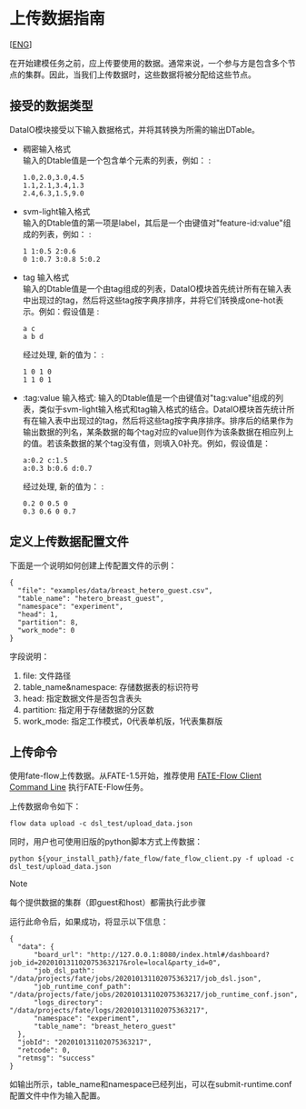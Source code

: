 # 上传数据指南

[[ENG](../upload_data_guide.md)]

在开始建模任务之前，应上传要使用的数据。通常来说，一个参与方是包含多个节点的集群。因此，当我们上传数据时，这些数据将被分配给这些节点。

## 接受的数据类型

DataIO模块接受以下输入数据格式，并将其转换为所需的输出DTable。

  - 稠密输入格式  
    输入的Dtable值是一个包含单个元素的列表，例如： :
    
        1.0,2.0,3.0,4.5
        1.1,2.1,3.4,1.3
        2.4,6.3,1.5,9.0

  - svm-light输入格式  
    输入的Dtable值的第一项是label，其后是一个由键值对"feature-id:value"组成的列表，例如： :
    
        1 1:0.5 2:0.6
        0 1:0.7 3:0.8 5:0.2

  - tag
    输入格式  
    输入的Dtable值是一个由tag组成的列表，DataIO模块首先统计所有在输入表中出现过的tag，然后将这些tag按字典序排序，并将它们转换成one-hot表示。例如：假设值是
    :
    
        a c
        a b d
    
    经过处理, 新的值为： :
    
        1 0 1 0
        1 1 0 1

<!-- end list -->

  - :tag:value 输入格式:
    输入的Dtable值是一个由键值对"tag:value"组成的列表，类似于svm-light输入格式和tag输入格式的结合。DataIO模块首先统计所有在输入表中出现过的tag，然后将这些tag按字典序排序。排序后的结果作为输出数据的列名，某条数据的每个tag对应的value则作为该条数据在相应列上的值。若该条数据的某个tag没有值，则填入0补充。例如，假设值是：
    
        a:0.2 c:1.5
        a:0.3 b:0.6 d:0.7
    
    经过处理, 新的值为： :
    
        0.2 0 0.5 0
        0.3 0.6 0 0.7

## 定义上传数据配置文件

下面是一个说明如何创建上传配置文件的示例：

``` sourceCode json
{
  "file": "examples/data/breast_hetero_guest.csv",
  "table_name": "hetero_breast_guest",
  "namespace": "experiment",
  "head": 1,
  "partition": 8,
  "work_mode": 0
}
```

字段说明：

1.  file: 文件路径
2.  table\_name\&namespace: 存储数据表的标识符号
3.  head: 指定数据文件是否包含表头
4.  partition: 指定用于存储数据的分区数
5.  work\_mode: 指定工作模式，0代表单机版，1代表集群版

## 上传命令

使用fate-flow上传数据。从FATE-1.5开始，推荐使用 [FATE-Flow Client Command
Line](../../../flow_client.md)
执行FATE-Flow任务。

上传数据命令如下：

``` sourceCode bash
flow data upload -c dsl_test/upload_data.json
```

同时，用户也可使用旧版的python脚本方式上传数据：

``` sourceCode bash
python ${your_install_path}/fate_flow/fate_flow_client.py -f upload -c dsl_test/upload_data.json
```

<div class="note">

<div class="admonition-title">

Note

</div>

每个提供数据的集群（即guest和host）都需执行此步骤

</div>

运行此命令后，如果成功，将显示以下信息：

``` sourceCode json
{
  "data": {
      "board_url": "http://127.0.0.1:8080/index.html#/dashboard?job_id=202010131102075363217&role=local&party_id=0",
      "job_dsl_path": "/data/projects/fate/jobs/202010131102075363217/job_dsl.json",
      "job_runtime_conf_path": "/data/projects/fate/jobs/202010131102075363217/job_runtime_conf.json",
      "logs_directory": "/data/projects/fate/logs/202010131102075363217",
      "namespace": "experiment",
      "table_name": "breast_hetero_guest"
  },
  "jobId": "202010131102075363217",
  "retcode": 0,
  "retmsg": "success"
}
```

如输出所示，table\_name和namespace已经列出，可以在submit-runtime.conf配置文件中作为输入配置。
